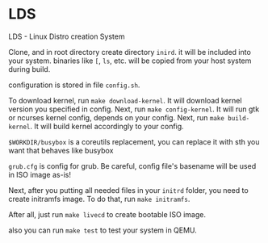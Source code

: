 # LDS
LDS - Linux Distro creation System

Clone, and in root directory create directory `inird`. it will be included into your system. binaries like `[`, `ls`, etc. will be copied from your host system during build.

configuration is stored in file `config.sh`.

To download kernel, run `make download-kernel`. It will download kernel version you specified in config.
Next, run `make config-kernel`. It will run gtk or ncurses kernel config, depends on your config.
Next, run `make build-kernel`. It will build kernel accordingly to your config.

`$WORKDIR/busybox` is a coreutils replacement, you can replace it with sth you want that behaves like busybox

`grub.cfg` is config for grub. Be careful, config file's basename will be used in ISO image as-is!

Next, after you putting all needed files in your `initrd` folder, you need to create initramfs image.
To do that, run `make initramfs`.

After all, just run `make livecd` to create bootable ISO image.

also you can run `make test` to test your system in QEMU.
